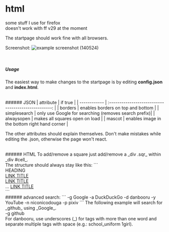 html
====
some stuff I use for firefox<br>
doesn't work with ff v29 at the moment

The startpage should work fine with all browsers.

Screenshot:
![example screenshot (140524)](http://puu.sh/8ZnKk.png)

<br>

##### Usage
The easiest way to make changes to the startpage is by editing __config.json__ and __index.html__.

<br>
###### JSON
| attribute    | if true                                              |
| ------------ | :--------------------------------------------------: |
| borders      | enables borders on top and bottom                    |
| simplesearch | only use Google for searching (removes search prefix)|
| alwaysopen   | makes all squares open on load                       |
| mascot       | enables image in the bottom right hand corner        |

The other attributes should explain themselves.
Don't make mistakes while editing the .json, otherwise the page won't react.

<br>
###### HTML
To add/remove a square just add/remove a _div .sqr_ within _div #cell_.<br>
The structure should always stay like this:
```
<div class="sqr">
    <span>HEADING</span>
    <div class="content">
        <a href="URL">LINK TITLE</a><br>
        <a href="URL">LINK TITLE</a><br>
        ...
        <a href="URL">LINK TITLE</a>
    </div>
</div>
```

<br>
###### advanced search:
```
-g      Google
-a      DuckDuckGo
-d      danbooru
-y      YouTube
-n      niconicodouga
-p      pixiv
```
The following example will search for _github_ using _Google_.<br>
-g github<br>
For danbooru, use underscores (_) for tags with more than one word and separate multiple tags with space (e.g.: school_uniform 1girl).
